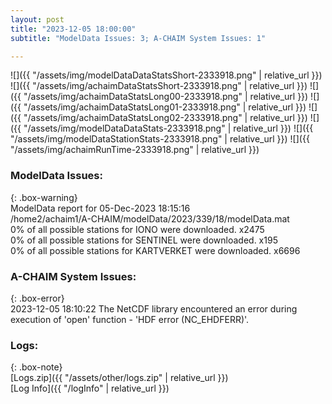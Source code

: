 ```yaml
---
layout: post
title: "2023-12-05 18:00:00"
subtitle: "ModelData Issues: 3; A-CHAIM System Issues: 1"

---
```


![]({{ "/assets/img/modelDataDataStatsShort-2333918.png" | relative_url }})
![]({{ "/assets/img/achaimDataStatsShort-2333918.png" | relative_url }})
![]({{ "/assets/img/achaimDataStatsLong00-2333918.png" | relative_url }})
![]({{ "/assets/img/achaimDataStatsLong01-2333918.png" | relative_url }})
![]({{ "/assets/img/achaimDataStatsLong02-2333918.png" | relative_url }})
![]({{ "/assets/img/modelDataDataStats-2333918.png" | relative_url }})
![]({{ "/assets/img/modelDataStationStats-2333918.png" | relative_url }})
![]({{ "/assets/img/achaimRunTime-2333918.png" | relative_url }})


### ModelData Issues:  
  
{: .box-warning}  
 ModelData report for 05-Dec-2023 18:15:16   
 /home2/achaim1/A-CHAIM/modelData/2023/339/18/modelData.mat   
 0% of all possible stations for IONO were downloaded. x2475   
 0% of all possible stations for SENTINEL were downloaded. x195   
 0% of all possible stations for KARTVERKET were downloaded. x6696   
  
### A-CHAIM System Issues:  
  
{: .box-error}  
2023-12-05 18:10:22 The NetCDF library encountered an error during execution of 'open' function - 'HDF error (NC_EHDFERR)'.  

### Logs:  
  
{: .box-note}  
[Logs.zip]({{ "/assets/other/logs.zip" | relative_url }})  
[Log Info]({{ "/logInfo" | relative_url }})  
